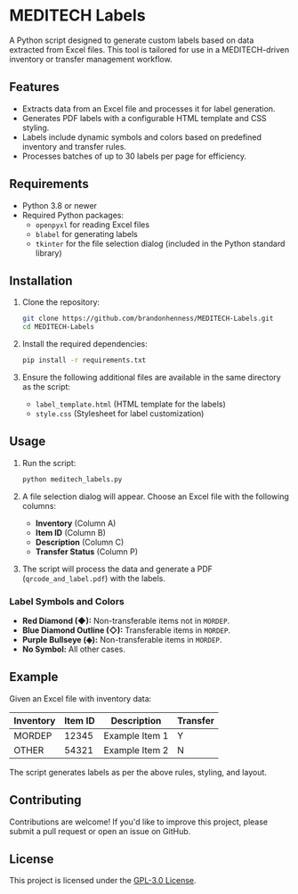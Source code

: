 # MEDITECH Labels

A Python script designed to generate custom labels based on data extracted from Excel files. This tool is tailored for use in a MEDITECH-driven inventory or transfer management workflow.

## Features

- Extracts data from an Excel file and processes it for label generation.
- Generates PDF labels with a configurable HTML template and CSS styling.
- Labels include dynamic symbols and colors based on predefined inventory and transfer rules.
- Processes batches of up to 30 labels per page for efficiency.

## Requirements

- Python 3.8 or newer
- Required Python packages:
  - `openpyxl` for reading Excel files
  - `blabel` for generating labels
  - `tkinter` for the file selection dialog (included in the Python standard library)

## Installation

1. Clone the repository:

   ```bash
   git clone https://github.com/brandonhenness/MEDITECH-Labels.git
   cd MEDITECH-Labels
   ```

2. Install the required dependencies:

   ```bash
   pip install -r requirements.txt
   ```

3. Ensure the following additional files are available in the same directory as the script:
   - `label_template.html` (HTML template for the labels)
   - `style.css` (Stylesheet for label customization)

## Usage

1. Run the script:

   ```bash
   python meditech_labels.py
   ```

2. A file selection dialog will appear. Choose an Excel file with the following columns:
   - **Inventory** (Column A)
   - **Item ID** (Column B)
   - **Description** (Column C)
   - **Transfer Status** (Column P)

3. The script will process the data and generate a PDF (`qrcode_and_label.pdf`) with the labels.

### Label Symbols and Colors

- **Red Diamond (◆):** Non-transferable items not in `MORDEP`.
- **Blue Diamond Outline (◇):** Transferable items in `MORDEP`.
- **Purple Bullseye (◈):** Non-transferable items in `MORDEP`.
- **No Symbol:** All other cases.

## Example

Given an Excel file with inventory data:

| Inventory | Item ID | Description        | Transfer |
|-----------|---------|--------------------|----------|
| MORDEP    | 12345   | Example Item 1     | Y        |
| OTHER     | 54321   | Example Item 2     | N        |

The script generates labels as per the above rules, styling, and layout.

## Contributing

Contributions are welcome! If you'd like to improve this project, please submit a pull request or open an issue on GitHub.

## License

This project is licensed under the [GPL-3.0 License](LICENSE).

